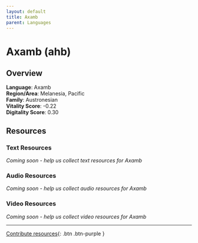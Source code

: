 ```yaml
---
layout: default
title: Axamb
parent: Languages
---
```


# Axamb (ahb)

## Overview

**Language**: Axamb  
**Region/Area**: Melanesia, Pacific  
**Family**: Austronesian  
**Vitality Score**: -0.22  
**Digitality Score**: 0.30  

## Resources

### Text Resources
*Coming soon - help us collect text resources for Axamb*

### Audio Resources
*Coming soon - help us collect audio resources for Axamb*

### Video Resources
*Coming soon - help us collect video resources for Axamb*

---

[Contribute resources](https://fairtrain.github.io/){: .btn .btn-purple }

